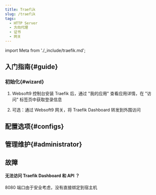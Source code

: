 ```yaml
---
title: Traefik
slug: /traefik
tags:
  - HTTP Server
  - 方向代理
  - 证书
  - 网关
---
```


import Meta from './_include/traefik.md';

<Meta name="meta" />

## 入门指南{#guide}

### 初始化{#wizard}

1. Websoft9 控制台安装 Traefik 后，通过 "我的应用" 查看应用详情，在 "访问" 标签页中获取登录信息

2. 可选：通过 Websoft9 网关，将 Traefik Dashboard 转发到外围访问

## 配置选项{#configs}


## 管理维护{#administrator}


## 故障

#### 无法访问 Traefik Dashboard 和 API ？

8080 端口由于安全考虑，没有直接绑定到宿主机